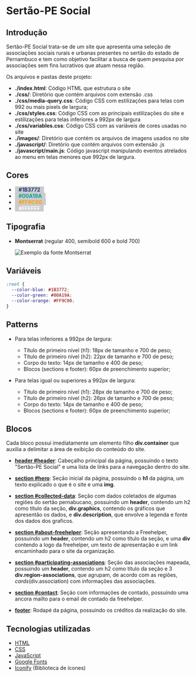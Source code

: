 # Sertão-PE Social
## Introdução
Sertão-PE Social trata-se de um site que apresenta uma seleção de associações sociais rurais e urbanas presentes no sertão do estado de Pernambuco e tem como objetivo facilitar a busca de quem pesquisa por associações sem fins lucrativos que atuam nessa região.

Os arquivos e pastas deste projeto:
* __./index.html__: Código HTML que estrutura o site
* __./css/__: Diretório que contém arquivos com extensão .css
* __./css/media-query.css__: Código CSS com estilizações para telas com 992 ou mais pixels de largura; 
* __./css/styles.css__: Código CSS com as principais estilizações do site e estilizações para telas inferiores a 992px de largura
* __./css/variables.css__: Código CSS com as variáveis de cores usadas no site
* __./images/__: Diretório que contém os arquivos de imagens usados no site
* __./javascript/__: Diretório que contém arquivos com extensão .js
* __./javascript/main.js__: Código javascript manipulando eventos atrelados ao menu em telas menores que 992px de largura.

## Cores

* <span style="color:#1B3772; background-color:#ccc; padding: 0 10px;">**#1B3772**</span>
* <span style="color:#00A19A; background-color:#ccc; padding: 0 10px;">**#00A19A**</span>
* <span style="color:#FF9C00; background-color:#ccc; padding: 0 10px;">**#FF9C00**</span>
* <span style="color:#FFFFFF; background-color:#ccc; padding: 0 10px;">**#FFFFFF**</span>

## Tipografia
* **Montserrat** (regular 400, semibold 600 e bold 700)

  ![Exemplo da fonte Montserrat](https://www.fontmirror.com/app_public/files/t/1/featured_image/2020/01/featured_1597.jpg)

## Variáveis
```css
:root {
  --color-blue: #1B3772;
  --color-green: #00A19A;
  --color-orange: #FF9C00;
}
```
## Patterns
* Para telas inferiores a 992px de largura:
  * Título de primeiro nível (h1): 18px de tamanho e 700 de peso;
  * Título de primeiro nível (h2): 22px de tamanho e 700 de peso;
  * Corpo do texto: 14px de tamanho e 400 de peso;
  * Blocos (sections e footer): 60px de preenchimento superior;

* Para telas igual ou superiores a 992px de largura:
  * Título de primeiro nível (h1): 28px de tamanho e 700 de peso;
  * Título de primeiro nível (h2): 26px de tamanho e 700 de peso;
  * Corpo do texto: 14px de tamanho e 400 de peso;
  * Blocos (sections e footer): 60px de preenchimento superior;

## Blocos
Cada bloco possui imediatamente um elemento filho **div.container** que auxilia a delimitar a área de exibição do conteúdo do site.

* <span style="text-decoration:underline;">**header #header**</span>: Cabeçalho principal da página, possuindo o texto "Sertão-PE Social" e uma lista de links para a navegação dentro do site.

* <span style="text-decoration:underline;">**section #hero**</span>: Seção inicial da página, possuindo o **h1** da página,  um texto explicado o que é o site e uma **img**. 

* <span style="text-decoration:underline;">**section #collected-data**</span>: Seção com dados coletados de algumas regiões do sertão pernabucano, possuindo um **header**, contendo um h2 como título da seção, **div.graphics**, contendo os gráficos que apresentão os dados, e **div.description**, que envolve a legenda e fonte dos dados dos graficos. 

* <span style="text-decoration:underline;">**section #about-freehelper**</span>: Seção apresentando a Freehelper, possuindo um **header**, contendo um h2 como título da seção, e uma **div** contendo a logo da freehelper, um texto de apresentação e um link encaminhado para o site da organização.

* <span style="text-decoration:underline;">**section #participating-associations**</span>: Seção das associações mapeada, possuindo um **header**, contendo um h2 como título da seção e 3 **div.region-associations**, que agrupam, de acordo com as regiões, *cards*(div.association) com informações das associações.

* <span style="text-decoration:underline;">**section #contact**</span>: Seção com informações de contado, possuindo uma ancora mailto para o email de contado da freehelper.

* <span style="text-decoration:underline;">**footer**</span>: Rodapé da página, possuindo os créditos da realização do site.


## Tecnologias utilizadas
- [HTML](https://developer.mozilla.org/en-US/docs/Web/HTML)
- [CSS](https://developer.mozilla.org/en-US/docs/Web/CSS)
- [JavaScript](https://developer.mozilla.org/en-US/docs/Web/JavaScript)
- [Google Fonts](https://fonts.google.com/)
- [Iconify](https://docs.iconify.design/) (Biblioteca de ícones)
